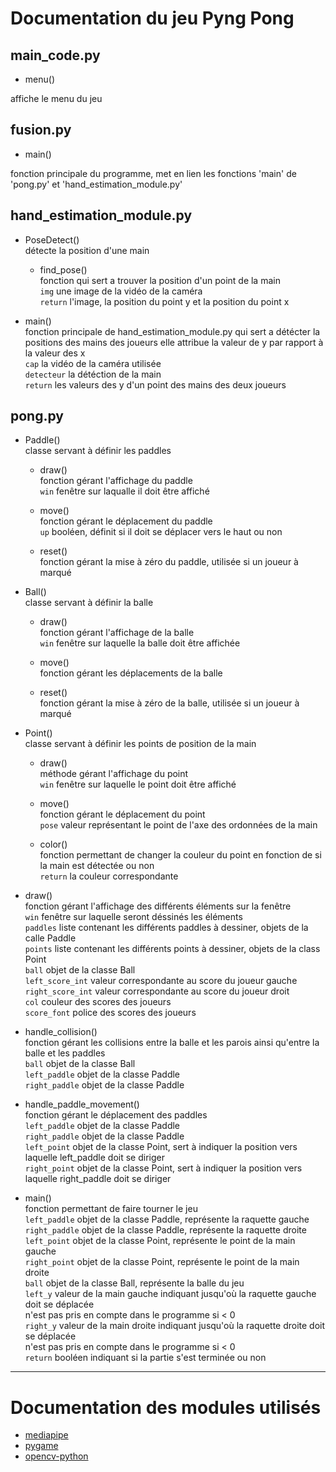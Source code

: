 # Documentation du jeu Pyng Pong

## main_code.py
* menu()  

affiche le menu du jeu  
  
## fusion.py
* main()  

fonction principale du programme, met en lien les fonctions 'main' de 'pong.py' et 'hand_estimation_module.py'

## hand_estimation_module.py
* PoseDetect()  
détecte la position d'une main 

  * find_pose()  
  fonction qui sert a trouver la position d'un point de la main  
  `img` une image de la vidéo de la caméra  
  `return` l'image, la position du point y et la position du point x  
  
* main()  
fonction principale de hand_estimation_module.py qui sert a détécter la positions des mains des joueurs
elle attribue la valeur de y par rapport à la valeur des x  
`cap` la vidéo de la caméra utilisée  
`detecteur` la détéction de la main  
`return` les valeurs des y d'un point des mains des deux joueurs  

## pong.py
* Paddle()  
classe servant à définir les paddles  

  * draw()  
  fonction gérant l'affichage du paddle  
  `win` fenêtre sur laqualle il doit être affiché  
  
  * move()  
  fonction gérant le déplacement du paddle  
  `up` booléen, définit si il doit se déplacer vers le haut ou non  
  
  * reset()  
  fonction gérant la mise à zéro du paddle, utilisée si un joueur à marqué  
  
* Ball()  
classe servant à définir la balle  

  * draw()  
  fonction gérant l'affichage de la balle  
  `win` fenêtre sur laquelle la balle doit être affichée  
  
  * move()  
  fonction gérant les déplacements de la balle  
  
  * reset()  
  fonction gérant la mise à zéro de la balle, utilisée si un joueur à marqué  
  
* Point()  
classe servant à définir les points de position de la main  

  * draw()  
  méthode gérant l'affichage du point  
  `win` fenêtre sur laquelle le point doit être affiché  
  
  * move()  
  fonction gérant le déplacement du point  
  `pose` valeur représentant le point de l'axe des ordonnées de la main  
  
  * color()  
  fonction permettant de changer la couleur du point en fonction de si la main est détectée ou non  
  `return` la couleur correspondante  
  
* draw()  
fonction gérant l'affichage des différents éléments sur la fenêtre  
`win` fenêtre sur laquelle seront déssinés les éléments  
`paddles` liste contenant les différents paddles à dessiner, objets de la calle Paddle  
`points` liste contenant les différents points à dessiner, objets de la class Point  
`ball` objet de la classe Ball  
`left_score_int` valeur correspondante au score du joueur gauche  
`right_score_int` valeur correspondante au score du joueur droit  
`col` couleur des scores des joueurs  
`score_font` police des scores des joueurs  
    
* handle_collision()  
fonction gérant les collisions entre la balle et les parois ainsi qu'entre la balle et les paddles  
`ball` objet de la classe Ball  
`left_paddle` objet de la classe Paddle  
`right_paddle` objet de la classe Paddle  
    
* handle_paddle_movement()  
fonction gérant le déplacement des paddles  
`left_paddle` objet de la classe Paddle  
`right_paddle` objet de la classe Paddle  
`left_point` objet de la classe Point, sert à indiquer la position vers laquelle left_paddle doit se diriger  
`right_point` objet de la classe Point, sert à indiquer la position vers laquelle right_paddle doit se diriger  
    
* main()  
fonction permettant de faire tourner le jeu  
`left_paddle` objet de la classe Paddle, représente la raquette gauche  
`right_paddle` objet de la classe Paddle, représente la raquette droite  
`left_point` objet de la classe Point, représente le point de la main gauche  
`right_point` objet de la classe Point, représente le point de la main droite  
`ball` objet de la classe Ball, représente la balle du jeu  
`left_y` valeur de la main gauche indiquant jusqu'où la raquette gauche doit se déplacée  
n'est pas pris en compte dans le programme si < 0  
`right_y` valeur de la main droite indiquant jusqu'où la raquette droite doit se déplacée  
n'est pas pris en compte dans le programme si < 0  
`return` booléen indiquant si la partie s'est terminée ou non  
    
---

# Documentation des modules utilisés

* [mediapipe](https://developers.google.com/mediapipe)
* [pygame](https://he-arc.github.io/livre-python/pygame/index.html)
* [opencv-python](https://docs.opencv.org/4.x/d6/d00/tutorial_py_root.html)
